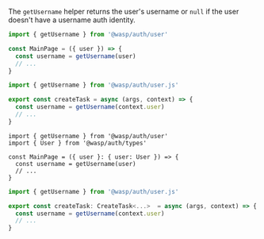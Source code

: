 The `getUsername` helper returns the user's username or `null` if the user doesn't have a username auth identity.

<Tabs groupId="js-ts">
<TabItem value="js" label="JavaScript">

```jsx title="src/client/MainPage.jsx"
import { getUsername } from '@wasp/auth/user'

const MainPage = ({ user }) => {
  const username = getUsername(user)
  // ...
}
```

```js title=src/server/tasks.js
import { getUsername } from '@wasp/auth/user.js'

export const createTask = async (args, context) => {
  const username = getUsername(context.user)
  // ...
}
```


</TabItem>
<TabItem value="ts" label="TypeScript">

```tsx title="src/client/MainPage.tsx"
import { getUsername } from '@wasp/auth/user'
import { User } from '@wasp/auth/types'

const MainPage = ({ user }: { user: User }) => {
  const username = getUsername(user)
  // ...
}
```

```ts title=src/server/tasks.ts
import { getUsername } from '@wasp/auth/user.js'

export const createTask: CreateTask<...>  = async (args, context) => {
  const username = getUsername(context.user)
  // ...
}
```

</TabItem>
</Tabs>